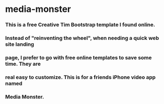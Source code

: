 # media-monster
### This is a free Creative Tim Bootstrap template I found online.
### Instead of "reinventing the wheel", when needing a quick web site landing 
### page, I prefer to go with free online templates to save some time. They are
### real easy to customize. This is for a friends iPhone video app named
### Media Monster.
